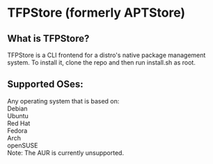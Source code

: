 # TFPStore (formerly APTStore)<br>
## What is TFPStore?<br>
TFPStore is a CLI frontend for a distro's native package management system. To install it, clone the repo and then run install.sh as root.<br>
## Supported OSes:<br>
Any operating system that is based on:<br>
Debian<br>
Ubuntu<br>
Red Hat<br>
Fedora<br>
Arch<br>
openSUSE<br>
Note: The AUR is currently unsupported.
